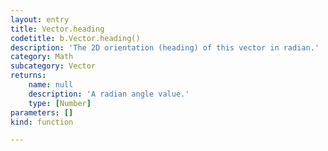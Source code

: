 ```yaml
---
layout: entry
title: Vector.heading
codetitle: b.Vector.heading()
description: 'The 2D orientation (heading) of this vector in radian.'
category: Math
subcategory: Vector
returns:
    name: null
    description: 'A radian angle value.'
    type: [Number]
parameters: []
kind: function

---
```

